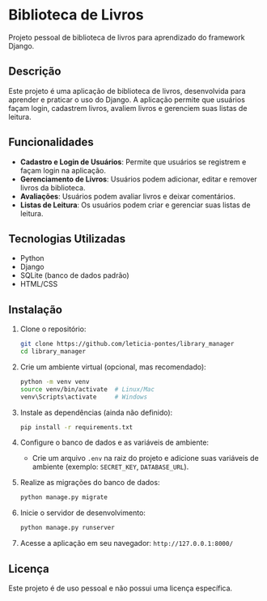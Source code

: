 # Biblioteca de Livros

Projeto pessoal de biblioteca de livros para aprendizado do framework Django.

## Descrição

Este projeto é uma aplicação de biblioteca de livros, desenvolvida para aprender e praticar o uso do Django. A aplicação permite que usuários façam login, cadastrem livros, avaliem livros e gerenciem suas listas de leitura.

## Funcionalidades

- **Cadastro e Login de Usuários**: Permite que usuários se registrem e façam login na aplicação.
- **Gerenciamento de Livros**: Usuários podem adicionar, editar e remover livros da biblioteca.
- **Avaliações**: Usuários podem avaliar livros e deixar comentários.
- **Listas de Leitura**: Os usuários podem criar e gerenciar suas listas de leitura.

## Tecnologias Utilizadas

- Python
- Django
- SQLite (banco de dados padrão)
- HTML/CSS

## Instalação

1. Clone o repositório:

   ```bash
   git clone https://github.com/leticia-pontes/library_manager
   cd library_manager
   ```

3. Crie um ambiente virtual (opcional, mas recomendado):

   ```bash
   python -m venv venv
   source venv/bin/activate  # Linux/Mac
   venv\Scripts\activate     # Windows
   ```

4. Instale as dependências (ainda não definido):

   ```bash
   pip install -r requirements.txt
   ```

5. Configure o banco de dados e as variáveis de ambiente:

   - Crie um arquivo `.env` na raiz do projeto e adicione suas variáveis de ambiente (exemplo: `SECRET_KEY`, `DATABASE_URL`).

6. Realize as migrações do banco de dados:

   ```bash
   python manage.py migrate
   ```

7. Inicie o servidor de desenvolvimento:

   ```bash
   python manage.py runserver
   ```

8. Acesse a aplicação em seu navegador: `http://127.0.0.1:8000/`

## Licença

Este projeto é de uso pessoal e não possui uma licença específica.
